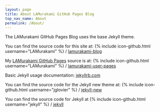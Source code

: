 ```yaml
---
layout: page
title: About LAMurakami GitHub Pages Blog
top_nav_name: About
permalink: /About/
---
```


The LAMurakami GitHub Pages Blog uses the base Jekyll theme.

You can find the source code for this site at:
{% include icon-github.html username="LAMurakami" %} /
[lamurakami-blog](https://github.com/LAMurakami/blog)

My [LAMurakami GitHub Pages][lamurakami-github-pages] source is at:
{% include icon-github.html username="LAMurakami" %} /
[lamurakami-user-pages](https://github.com/LAMurakami/lamurakami.github.io)


Basic Jekyll usage documentation: [jekyllrb.com](http://jekyllrb.com/)

You can find the source code for the Jekyll new theme at:
{% include icon-github.html username="jglovier" %} /
[jekyll-new](https://github.com/jglovier/jekyll-new)

You can find the source code for Jekyll at
{% include icon-github.html username="jekyll" %} /
[jekyll](https://github.com/jekyll/jekyll)

[lamurakami-github-pages]: https://github.lamurakami.com
